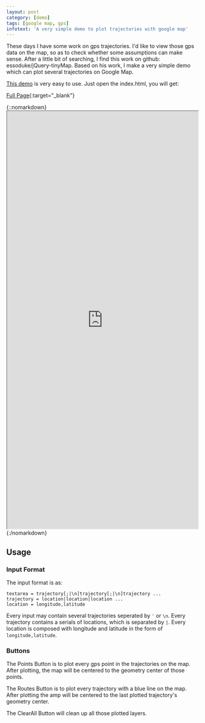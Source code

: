 ```yaml
---
layout: post
category: [demo]
tags: [google map, gps]
infotext: 'A very simple demo to plot trajectories with google map'
---
```


These days I have some work on gps trajectories. I'd like to view those gps data on the map, so as to check whether some 
assumptions can make sense. After a little bit of searching, I find this work on github: essoduke/jQuery-tinyMap. Based 
on his work, I make a very simple demo which can plot several trajectories on Google Map.

<!-- more -->

[This demo](https://github.com/wuciawe/GoogleMapDemo) is very easy to use. Just open the index.html, you will get:

[Full Page](http://wuciawe.github.io/GoogleMapDemo/){:target="_blank"}

{::nomarkdown}
    <iframe src="http://wuciawe.github.io/GoogleMapDemo/" width=100% height=1100px>
        <p>
            Your browser does not support iframes.
        </p>
    </iframe>
{:/nomarkdown}


## Usage

### Input Format

The input format is as:

    textarea = trajectory[;|\n]trajectory[;|\n]trajectory ...
    trajectory = location|location|location ...
    location = longitude,latitude

Every input may contain several trajectories seperated by `'` or `\n`.
Every trajectory contains a serials of locations, which is separated by `|`.
Every location is composed with longitude and latitude in the form of `longitude,latitude`.

### Buttons

The Points Button is to plot every gps point in the trajectories on the map. After plotting, the map will be centered to 
the geometry center of those points.

The Routes Button is to plot every trajectory with a blue line on the map. After plotting the amp will be centered to the 
last plotted trajectory's geometry center.

The ClearAll Button will clean up all those plotted layers.